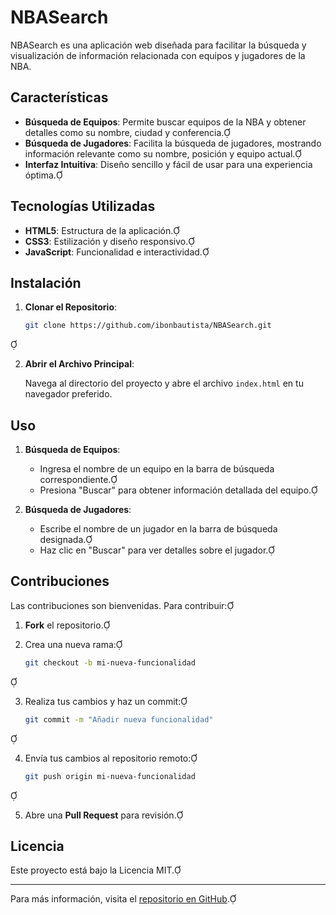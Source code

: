 # NBASearch

NBASearch es una aplicación web diseñada para facilitar la búsqueda y visualización de información relacionada con equipos y jugadores de la NBA.

## Características

- **Búsqueda de Equipos**: Permite buscar equipos de la NBA y obtener detalles como su nombre, ciudad y conferencia.
- **Búsqueda de Jugadores**: Facilita la búsqueda de jugadores, mostrando información relevante como su nombre, posición y equipo actual.
- **Interfaz Intuitiva**: Diseño sencillo y fácil de usar para una experiencia óptima.

## Tecnologías Utilizadas

- **HTML5**: Estructura de la aplicación.
- **CSS3**: Estilización y diseño responsivo.
- **JavaScript**: Funcionalidad e interactividad.

## Instalación

1. **Clonar el Repositorio**:

   ```bash
   git clone https://github.com/ibonbautista/NBASearch.git
   ```


2. **Abrir el Archivo Principal**:

   Navega al directorio del proyecto y abre el archivo `index.html` en tu navegador preferido.

## Uso

1. **Búsqueda de Equipos**:

   - Ingresa el nombre de un equipo en la barra de búsqueda correspondiente.
   - Presiona "Buscar" para obtener información detallada del equipo.

2. **Búsqueda de Jugadores**:

   - Escribe el nombre de un jugador en la barra de búsqueda designada.
   - Haz clic en "Buscar" para ver detalles sobre el jugador.

## Contribuciones

Las contribuciones son bienvenidas. Para contribuir:

1. **Fork** el repositorio.
2. Crea una nueva rama:

   ```bash
   git checkout -b mi-nueva-funcionalidad
   ```


3. Realiza tus cambios y haz un commit:

   ```bash
   git commit -m "Añadir nueva funcionalidad"
   ```


4. Envía tus cambios al repositorio remoto:

   ```bash
   git push origin mi-nueva-funcionalidad
   ```


5. Abre una **Pull Request** para revisión.

## Licencia

Este proyecto está bajo la Licencia MIT.

---

Para más información, visita el [repositorio en GitHub](https://github.com/ibonbautista/NBASearch). 